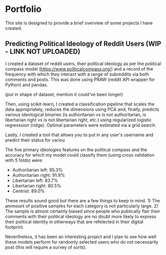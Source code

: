 # Portfolio
This site is designed to provide a brief overview of some projects I have created. 

## Predicting Political Ideology of Reddit Users (WIP - LINK NOT UPLOADED)

I created a dataset of reddit users, their political ideology as per the political compass model (https://www.politicalcompass.org/) and a record of the frequency with which they interact with a range of subreddits via both comments and posts. This was done using PRAW (reddit API wrapper for Python) and pandas. 

(put in shape of dataset, mention it could've been longer)

Then, using scikit-learn, I created a classification pipeline that scales the data appropriately, reduces the dimensions using PCA and, finally, predicts various ideological binaries (is authoritarian vs is not authoritarian, is libertarian right vs is not libertarian right, etc.) using regularized logistic regresssion (ridge). Optimal parameters were estimated via a grid search.

Lastly, I created a tool that allows you to put in any user's username and predict their status for variou

The five primary ideologies features on the political compass and the accuracy for which my model could classify them (using cross validation with 5 folds) were:
* Authoritarian left: 95.3% 
* Authoritarian right: 91.9%  
* Libertarian left: 83.7%      
* Libertarian right: 80.5% 
* Centrist: 89.0% 

These results sound good but there are a few things to keep in mind. 1) The ammount of positive samples for each category is not particularly large. 2) The sample is almost certainly biased since people who publically flair their comments with their political ideology are no doubt more likely to express their political identity in otherways that are refelected in their digital footprint.

Nevertheless, it has been an interesting project and I plan to see how well these models perform for randomly selected users who do not necessarily post (this will require a survey of sorts). 

